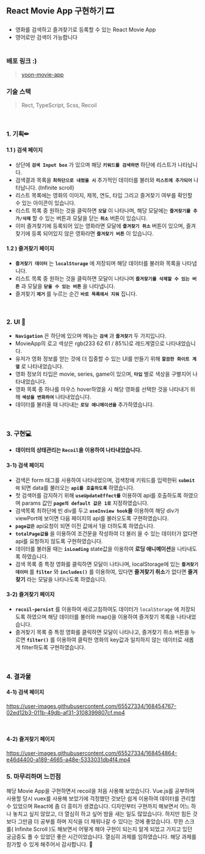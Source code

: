 ##  React Movie App 구현하기 🎞
- 영화를 검색하고 즐겨찾기로 등록할 수 있는 React Movie App
- 영어로만 검색이 가능합니다</br></br>


### 배포 링크 :)
> [yoon-movie-app](https://yoon-movie-app.netlify.app/)

### 기술 스택
> Rect, TypeScript, Scss, Recoil

</br>

### 1. 기획✏
#### 1.1 ) 검색 페이지
- 상단에 **``검색 Input box``** 가 있으며 해당 **``키워드를 검색하면``** 하단에 리스트가 나타납니다.
- 검색결과 목록을 **``최하단으로 내렸을 시``** 추가적인 데이터를 불러와 **``리스트에 추가되어``** 나타납니다. (Infinite scroll)
- 리스트 목록에는 영화의 이미지, 제목, 연도, 타입 그리고 즐겨찾기 여부를 확인할 수 있는 아이콘이 있습니다.
- 리스트 목록 중 원하는 것을 클릭하면 **``모달``** 이 나타나며, 해당 모달에는 **``즐겨찾기를 추가/삭제``** 할 수 있는 버튼과 모달을 닫는 **``취소``** 버튼이 있습니다.
- 이미 즐겨찾기에 등록되어 있는 영화라면 모달에 **``즐겨찾기 취소``** 버튼이 있으며, 즐겨찾기에 등록 되어있지 않은 영화라면 **``즐겨찾기 버튼``** 이 있습니다.


#### 1.2 ) 즐겨찾기 페이지
- **``즐겨찾기 데이터``** 는 **``localStorage``** 에 저장되며 해당 데이터를 불러와 목록을 나타냅니다.
- 리스트 목록 중 원하는 것을 클릭하면 모달이 나타나며 **``즐겨찾기를 삭제할 수 있는 버튼``** 과 모달을 **``닫을 수 있는 버튼``** 을 나타냅니다.
- 즐겨찾기 **``제거``** 를 누르는 순간 **``바로 목록에서 지워``** 집니다.

</br>

### 2. UI 🎨
- **``Navigation``** 은 하단에 있으며 메뉴는 **``검색``** 과 **``즐겨찾기``** 두 가지입니다. </br>
- MovieApp의 로고 색상은 rgb(233 62 61 / 85%)로 레드계열으로 나타내었습니다.
- 유저가 영화 정보를 얻는 것에 더 집중할 수 있는 UI를 만들기 위해 **``깔끔한 화이트 계열``** 로 나타내었습니다.
- 영화 정보의 타입은 movie, series, game이 있으며, **``타입``** 별로 색상을 구별지어 나타내었습니다.
- 영화 목록 중 하나를 마우스 hover하였을 시 해당 영화를 선택한 것을 나타내기 위해 **``색상을 변화하여``** 나타내었습니다.
- 데이터를 불러올 때 나타내는 **``로딩 애니메이션을``** 추가하였습니다.

</br>

### 3. 구현💻
- **데이터의 상태관리는 ``Recoil``을 이용하여 나타내었습니다.**

#### 3-1) 검색 페이지
- 검색은 form 태그를 사용하여 나타내었으며, 검색창에 키워드를 입력한뒤 **``submit이``** 되면 data를 불러오는 **``api를 호출하도록``** 하였습니다.
- 첫 검색어를 감지하기 위해 **``useUpdateEffect를``** 이용하여 api를 호출하도록 하였으며 params 값인 **``page의 default 값은 1로``** 지정하였습니다.
- 검색목록 최하단에 빈 div를 두고 **``useInview hook``을** 이용하여 해당 div가 viewPort에 보이면 다음 페이지의 api를 불러오도록 구현하였습니다.
- **``page값은``** api요청이 되면 이전 값에서 1을 더하도록 하였습니다. 
- **``totalPage값을``** 을 이용하여 조건문을 작성하여 더 불러 올 수 있는 데이터가 없다면 api를 요청하지 않도록 구현하였습니다.
- 데이터를 불러올 때는 **``isLoading``** state값을 이용하여 **로딩 애니메이션**을 나타내도록 하였습니다.
- 검색 목록 중 특정 영화를 클릭하면 모달이 나타나며, localStorage에 있는 **``즐겨찾기 데이터``** 를 **``filter``** 와 **``includes()``** 를 이용하여, 있다면 **즐겨찾기 취소**가 없다면 **즐겨찾기** 라는 모달을 나타나도록 하였습니다.
 
#### 3-2) 즐겨찾기 페이지
- **``recoil-persist``** 를 이용하여 새로고침하여도 데이터가 ``localStorage`` 에 저장되도록 하였으며 해당 데이터를 불러와 map()을 이용하여 즐겨찾기 목록을 나타내었습니다.
- 즐겨찾기 목록 중 특정 영화를 클릭하면 모달이 나타나고, 즐겨찾기 취소 버튼을 누르면 **``filter()``** 를 이용하여 클릭한 영화의 key값과 일치하지 않는 데이터로 새롭게 filter하도록 구현하였습니다. 

</br>

### 4. 결과물
#### 4-1) 검색 페이지

https://user-images.githubusercontent.com/65527334/168454767-02ed12b3-011b-49db-af31-3108399807cf.mp4


</br>

#### 4-2) 즐겨찾기 페이지

https://user-images.githubusercontent.com/65527334/168454864-e46d4400-a189-4665-a48e-5333031db4f4.mp4



### 5. 마무리하며 느낀점
해당 Movie App을 구현하면서 recoil을 처음 사용해 보았습니다. Vue.js를 공부하며 사용할 당시 vuex를 사용해 보았기에 걱정했던 것보단 쉽게 이용하여 데이터를 관리할 수 있었으며 React에 좀 더 흥미가 생겼습니다.
디자인부터 구현까지 해보면서 어느 하나 놓치고 싶지 않았고, 더 열심히 하고 싶어 밤을 새는 일도 많았습니다. 하지만 힘든 것보다 그만큼 더 공부를 하며 지식을 더 채워나갈 수 있다는 것에 좋았습니다. 무한 스크롤( Infinite Scroll )도 해보면서 어떻게 해야 구현이 되는지 알게 되었고 가지고 있던 궁금증도 풀 수 있었던 좋은 시간이었습니다.
열심히 과제를 임하였습니다. 해당 과제를 참가할 수 있게 해주어서 감사합니다. 🙂
